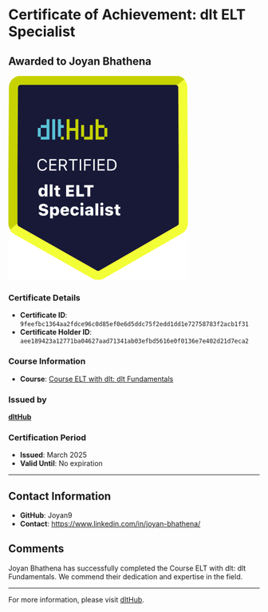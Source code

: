 
# Certificate of Achievement: dlt ELT Specialist

## Awarded to **Joyan Bhathena**

![Course Image](../badges/dlt_ELT_specialist.png)

### Certificate Details
- **Certificate ID**: `9feefbc1364aa2fdce96c0d85ef0e6d5ddc75f2edd1dd1e72758783f2acb1f31`
- **Certificate Holder ID**: `aee189423a12771ba04627aad71341ab03efbd5616e0f0136e7e402d21d7eca2`

### Course Information
- **Course**: [Course ELT with dlt: dlt Fundamentals](https://github.com/dlt-hub/dlthub-education/tree/main/courses/dlt_fundamentals_dec_2024)

### Issued by
[**dltHub**](https://dlthub.com/) 

### Certification Period
- **Issued**: March 2025
- **Valid Until**: No expiration

---

## Contact Information
- **GitHub**: Joyan9
- **Contact**: https://www.linkedin.com/in/joyan-bhathena/

## Comments
Joyan Bhathena has successfully completed the Course ELT with dlt: dlt Fundamentals. We commend their dedication and expertise in the field.

---

For more information, please visit [dltHub](https://dlthub.com/).
    